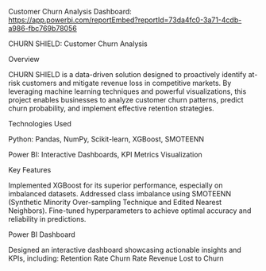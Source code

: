 Customer Churn Analysis Dashboard: https://app.powerbi.com/reportEmbed?reportId=73da4fc0-3a71-4cdb-a986-fbc769b78056

CHURN SHIELD: Customer Churn Analysis

Overview

CHURN SHIELD is a data-driven solution designed to proactively identify at-risk customers and mitigate revenue loss in competitive markets. By leveraging machine learning techniques and powerful visualizations, this project enables businesses to analyze customer churn patterns, predict churn probability, and implement effective retention strategies.

Technologies Used

Python: Pandas, NumPy, Scikit-learn, XGBoost, SMOTEENN

Power BI: Interactive Dashboards, KPI Metrics Visualization


Key Features

Implemented XGBoost for its superior performance, especially on imbalanced datasets.
Addressed class imbalance using SMOTEENN (Synthetic Minority Over-sampling Technique and Edited Nearest Neighbors).
Fine-tuned hyperparameters to achieve optimal accuracy and reliability in predictions.

Power BI Dashboard

Designed an interactive dashboard showcasing actionable insights and KPIs, including:
Retention Rate
Churn Rate
Revenue Lost to Churn
